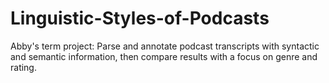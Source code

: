 # Linguistic-Styles-of-Podcasts
Abby's term project:  Parse and annotate podcast transcripts with syntactic and semantic information,
then compare results with a focus on genre and rating.
